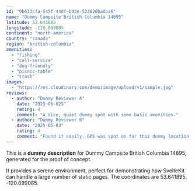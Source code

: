 ```yaml
---
id: "0b613cfa-545f-44df-b02e-523620badba6"
name: "Dummy Campsite British Columbia 14895"
latitude: 53.641895
longitude: -120.099085
continent: "north-america"
country: "canada"
region: "british-columbia"
amenities:
  - "fishing"
  - "cell-service"
  - "dog-friendly"
  - "picnic-table"
  - "trash"
images:
  - "https://res.cloudinary.com/demo/image/upload/v1/sample.jpg"
reviews:
  - author: "Dummy Reviewer A"
    date: "2025-06-025"
    rating: 4
    comment: "A nice, quiet dummy spot with some basic amenities."
  - author: "Dummy Reviewer B"
    date: "2025-05-03"
    rating: 4
    comment: "Found it easily. GPS was spot on for this dummy location."
---
```


This is a **dummy description** for Dummy Campsite British Columbia 14895, generated for the proof of concept.

It provides a serene environment, perfect for demonstrating how SvelteKit can handle a large number of static pages. The coordinates are 53.641895, -120.099085.
